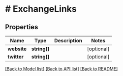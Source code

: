 # # ExchangeLinks

## Properties

Name | Type | Description | Notes
------------ | ------------- | ------------- | -------------
**website** | **string[]** |  | [optional]
**twitter** | **string[]** |  | [optional]

[[Back to Model list]](../../README.md#models) [[Back to API list]](../../README.md#endpoints) [[Back to README]](../../README.md)
